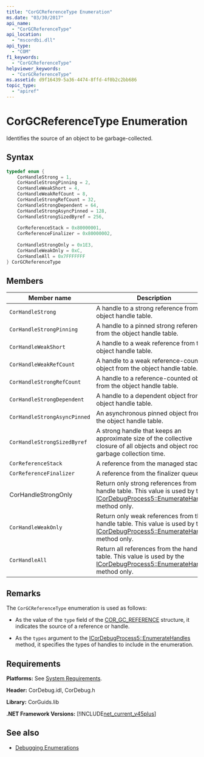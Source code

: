 ```yaml
---
title: "CorGCReferenceType Enumeration"
ms.date: "03/30/2017"
api_name: 
  - "CorGCReferenceType"
api_location: 
  - "mscordbi.dll"
api_type: 
  - "COM"
f1_keywords: 
  - "CorGCReferenceType"
helpviewer_keywords: 
  - "CorGCReferenceType"
ms.assetid: d9f16439-5a36-4474-8ffd-4f0b2c2bb686
topic_type: 
  - "apiref"
---
```

# CorGCReferenceType Enumeration
Identifies the source of an object to be garbage-collected.  
  
## Syntax  
  
```cpp  
typedef enum {  
    CorHandleStrong = 1,  
    CorHandleStrongPinning = 2,  
    CorHandleWeakShort = 4,  
    CorHandleWeakRefCount = 8,  
    CorHandleStrongRefCount = 32,  
    CorHandleStrongDependent = 64,  
    CorHandleStrongAsyncPinned = 128,  
    CorHandleStrongSizedByref = 256,  
  
    CorReferenceStack = 0x80000001,  
    CorReferenceFinalizer = 0x80000002,  
  
    CorHandleStrongOnly = 0x1E3,  
    CorHandleWeakOnly = 0xC,  
    CorHandleAll = 0x7FFFFFFF  
} CorGCReferenceType  
```  
  
## Members  
  
|Member name|Description|  
|-----------------|-----------------|  
|`CorHandleStrong`|A handle to a strong reference from the object handle table.|  
|`CorHandleStrongPinning`|A handle to a pinned strong reference from the object handle table.|  
|`CorHandleWeakShort`|A handle to a weak reference from the object handle table.|  
|`CorHandleWeakRefCount`|A handle to a weak reference-counted object from the object handle table.|  
|`CorHandleStrongRefCount`|A handle to a reference-counted object from the object handle table.|  
|`CorHandleStrongDependent`|A handle to a dependent object from the object handle table.|  
|`CorHandleStrongAsyncPinned`|An asynchronous pinned object from the object handle table.|  
|`CorHandleStrongSizedByref`|A strong handle that keeps an approximate size of the collective closure of all objects and object roots at garbage collection time.|  
|`CorReferenceStack`|A reference from the managed stack.|  
|`CorReferenceFinalizer`|A reference from the finalizer queue.|  
|CorHandleStrongOnly|Return only strong references from the handle table. This value is used by the [ICorDebugProcess5::EnumerateHandles](../../../../docs/framework/unmanaged-api/debugging/icordebugprocess5-enumeratehandles-method.md) method only.|  
|`CorHandleWeakOnly`|Return only weak references from the handle table. This value is used by the [ICorDebugProcess5::EnumerateHandles](../../../../docs/framework/unmanaged-api/debugging/icordebugprocess5-enumeratehandles-method.md) method only.|  
|`CorHandleAll`|Return all references from the handle table. This value is used by the [ICorDebugProcess5::EnumerateHandles](../../../../docs/framework/unmanaged-api/debugging/icordebugprocess5-enumeratehandles-method.md) method only.|  
  
## Remarks  
 The `CorGCReferenceType` enumeration is used as follows:  
  
- As the value of the `type` field of the [COR_GC_REFERENCE](../../../../docs/framework/unmanaged-api/debugging/cor-gc-reference-structure.md) structure, it indicates the source of a reference or handle.  
  
- As the `types` argument to the [ICorDebugProcess5::EnumerateHandles](../../../../docs/framework/unmanaged-api/debugging/icordebugprocess5-enumeratehandles-method.md) method, it specifies the types of handles to include in the enumeration.  
  
## Requirements  
 **Platforms:** See [System Requirements](../../../../docs/framework/get-started/system-requirements.md).  
  
 **Header:** CorDebug.idl, CorDebug.h  
  
 **Library:** CorGuids.lib  
  
 **.NET Framework Versions:** [!INCLUDE[net_current_v45plus](../../../../includes/net-current-v45plus-md.md)]  
  
## See also

- [Debugging Enumerations](../../../../docs/framework/unmanaged-api/debugging/debugging-enumerations.md)

